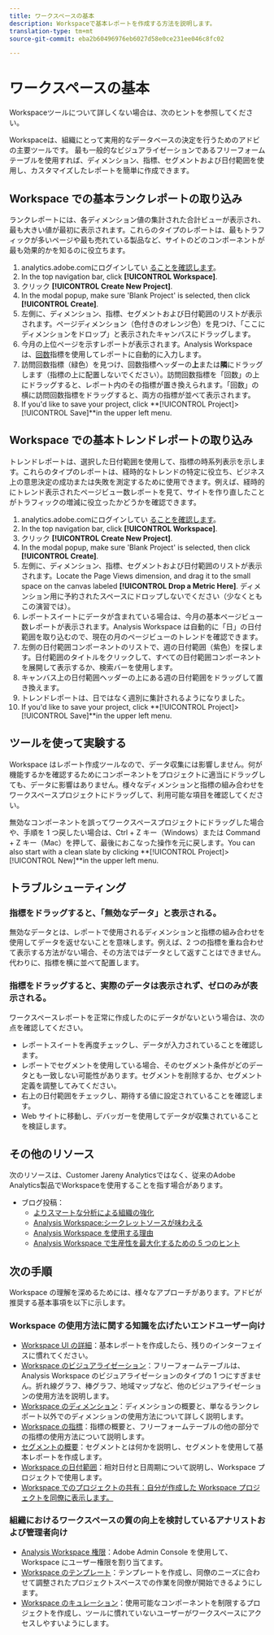 ```yaml
---
title: ワークスペースの基本
description: Workspaceで基本レポートを作成する方法を説明します。
translation-type: tm+mt
source-git-commit: eba2b60496976eb6027d58e0ce231ee046c8fc02

---
```



# ワークスペースの基本

Workspaceツールについて詳しくない場合は、次のヒントを参照してください。

Workspaceは、組織にとって実用的なデータベースの決定を行うためのアドビの主要ツールです。 最も一般的なビジュアライゼーションであるフリーフォームテーブルを使用すれば、ディメンション、指標、セグメントおよび日付範囲を使用し、カスタマイズしたレポートを簡単に作成できます。

## Workspace での基本ランクレポートの取り込み

ランクレポートには、各ディメンション値の集計された合計ビューが表示され、最も大きい値が最初に表示されます。これらのタイプのレポートは、最もトラフィックが多いページや最も売れている製品など、サイトのどのコンポーネントが最も効果的かを知るのに役立ちます。

1. analytics.adobe.comにログインしてい [ることを確認します](https://analytics.adobe.com)。
1. In the top navigation bar, click **[!UICONTROL Workspace]**.
1. クリック **[!UICONTROL Create New Project]**.
1. In the modal popup, make sure &#39;Blank Project&#39; is selected, then click **[!UICONTROL Create]**.
1. 左側に、ディメンション、指標、セグメントおよび日付範囲のリストが表示されます。ページディメンション（色付きのオレンジ色）を見つけ、「ここにディメンションをドロップ」と表示されたキャンバスにドラッグします。
1. 今月の上位ページを示すレポートが表示されます。Analysis Workspace は、[回数](https://docs.adobe.com/content/help/en/analytics/components/variables/metrics/metrics-occurrences.html)指標を使用してレポートに自動的に入力します。
1. 訪問回数指標（緑色）を見つけ、回数指標ヘッダーの&#x200B;**上**&#x200B;または&#x200B;**隣**&#x200B;にドラッグします（指標の上に配置しないでください）。訪問回数指標を「回数」の上にドラッグすると、レポート内のその指標が置き換えられます。「回数」の横に訪問回数指標をドラッグすると、両方の指標が並べて表示されます。
1. If you&#39;d like to save your project, click **[!UICONTROL Project]>[!UICONTROL Save]**in the upper left menu.

## Workspace での基本トレンドレポートの取り込み

トレンドレポートは、選択した日付範囲を使用して、指標の時系列表示を示します。これらのタイプのレポートは、経時的なトレンドの特定に役立ち、ビジネス上の意思決定の成功または失敗を測定するために使用できます。例えば、経時的にトレンド表示されたページビュー数レポートを見て、サイトを作り直したことがトラフィックの増減に役立ったかどうかを確認できます。

1. analytics.adobe.comにログインしてい [ることを確認します](https://analytics.adobe.com)。
1. In the top navigation bar, click **[!UICONTROL Workspace]**.
1. クリック **[!UICONTROL Create New Project]**.
1. In the modal popup, make sure &#39;Blank Project&#39; is selected, then click **[!UICONTROL Create]**.
1. 左側に、ディメンション、指標、セグメントおよび日付範囲のリストが表示されます。Locate the Page Views dimension, and drag it to the small space on the canvas labeled **[!UICONTROL Drop a Metric Here]**. ディメンション用に予約されたスペースにドロップしないでください（少なくともこの演習では）。
1. レポートスイートにデータが含まれている場合は、今月の基本ページビュー数レポートが表示されます。Analysis Workspace は自動的に「日」の日付範囲を取り込むので、現在の月のページビューのトレンドを確認できます。
1. 左側の日付範囲コンポーネントのリストで、週の日付範囲（紫色）を探します。日付範囲のタイトルをクリックして、すべての日付範囲コンポーネントを展開して表示するか、検索バーを使用します。
1. キャンバス上の日付範囲ヘッダーの上にある週の日付範囲をドラッグして置き換えます。
1. トレンドレポートは、日ではなく週別に集計されるようになりました。
1. If you&#39;d like to save your project, click **[!UICONTROL Project]>[!UICONTROL Save]**in the upper left menu.

## ツールを使って実験する

 Workspace はレポート作成ツールなので、データ収集には影響しません。何が機能するかを確認するためにコンポーネントをプロジェクトに適当にドラッグしても、データに影響はありません。様々なディメンションと指標の組み合わせをワークスペースプロジェクトにドラッグして、利用可能な項目を確認してください。

無効なコンポーネントを誤ってワークスペースプロジェクトにドラッグした場合や、手順を 1 つ戻したい場合は、Ctrl + Z キー（Windows）または Command + Z キー（Mac）を押して、最後におこなった操作を元に戻します。You can also start with a clean slate by clicking **[!UICONTROL Project]>[!UICONTROL New]**in the upper left menu.

## トラブルシューティング

### 指標をドラッグすると、「無効なデータ」と表示される。

無効なデータとは、レポートで使用されるディメンションと指標の組み合わせを使用してデータを返せないことを意味します。例えば、2 つの指標を重ね合わせて表示する方法がない場合、その方法ではデータとして返すことはできません。代わりに、指標を横に並べて配置します。

### 指標をドラッグすると、実際のデータは表示されず、ゼロのみが表示される。

ワークスペースレポートを正常に作成したのにデータがないという場合は、次の点を確認してください。

* レポートスイートを再度チェックし、データが入力されていることを確認します。
* レポートでセグメントを使用している場合、そのセグメント条件がどのデータとも一致しない可能性があります。セグメントを削除するか、セグメント定義を調整してみてください。
* 右上の日付範囲をチェックし、期待する値に設定されていることを確認します。
* Web サイトに移動し、デバッガーを使用してデータが収集されていることを検証します。

## その他のリソース

次のリソースは、Customer Jareny Analyticsではなく、従来のAdobe Analytics製品でWorkspaceを使用することを指す場合があります。

* ブログ投稿：
   * [よりスマートな分析による組織の強化](https://theblog.adobe.com/adobe-analytics-fall-2016-release-empowering-organizations-smarter-analysis/)
   * [Analysis Workspace:シークレットソースが味わえる](https://theblog.adobe.com/analysis-workspace-secret-sauce-getting-tastier/)
   * [Analysis Workspace を使用する理由](https://theblog.adobe.com/why-you-should-be-using-analysis-workspace-in-adobe-analytics/)
   * [Analysis Workspace で生産性を最大化するための 5 つのヒント](https://theblog.adobe.com/5-tips-maximize-productivity-analysis-workspace/)

## 次の手順

 Workspace の理解を深めるためには、様々なアプローチがあります。アドビが推奨する基本事項を以下に示します。

###  Workspace の使用方法に関する知識を広げたいエンドユーザー向け

* [Workspace UI の詳細](https://docs.adobe.com/content/help/en/analytics/analyze/analysis-workspace/build-workspace-project/t-freeform-project.html)：基本レポートを作成したら、残りのインターフェイスに慣れてください。
* [Workspace のビジュアライゼーション](https://docs.adobe.com/content/help/en/analytics/analyze/analysis-workspace/visualizations/freeform-analysis-visualizations.html)：フリーフォームテーブルは、Analysis Workspace のビジュアライゼーションのタイプの 1 つにすぎません。折れ線グラフ、棒グラフ、地域マップなど、他のビジュアライゼーションの使用方法を説明します。
* [Workspace のディメンション](https://docs.adobe.com/content/help/en/analytics/analyze/analysis-workspace/components/dimensions/t-breakdown-fa.html)：ディメンションの概要と、単なるランクレポート以外でのディメンションの使用方法について詳しく説明します。
* [Workspace の指標](https://docs.adobe.com/content/help/en/analytics/analyze/analysis-workspace/components/apply-create-metrics.html)：指標の概要と、フリーフォームテーブルの他の部分での指標の使用方法について説明します。
* [セグメントの概要](https://docs.adobe.com/content/help/en/analytics/analyze/analysis-workspace/components/t-freeform-project-segment.html)：セグメントとは何かを説明し、セグメントを使用して基本レポートを作成します。
* [Workspace の日付範囲](https://docs.adobe.com/content/help/en/analytics/analyze/analysis-workspace/components/calendar-date-ranges/calendar.html)：相対日付と日周期について説明し、Workspace プロジェクトで使用します。
* [Workspace でのプロジェクトの共有：自分が作成した Workspace プロジェクトを同僚に表示します。](https://docs.adobe.com/content/help/en/analytics/analyze/analysis-workspace/curate-share/curate.html)

### 組織におけるワークスペースの質の向上を検討しているアナリストおよび管理者向け

* [Analysis Workspace 権限](https://docs.adobe.com/content/help/en/core-services/interface/manage-users-and-products/admin-getting-started.html)：Adobe Admin Console を使用して、Workspace にユーザー権限を割り当てます。
* [Workspace のテンプレート](https://docs.adobe.com/content/help/en/analytics/analyze/analysis-workspace/build-workspace-project/starter-projects.html)：テンプレートを作成し、同僚のニーズに合わせて調整されたプロジェクトスペースでの作業を同僚が開始できるようにします。
* [Workspace のキュレーション](https://docs.adobe.com/content/help/en/analytics/analyze/analysis-workspace/curate-share/curate.html)：使用可能なコンポーネントを制限するプロジェクトを作成し、ツールに慣れていないユーザーがワークスペースにアクセスしやすいようにします。
